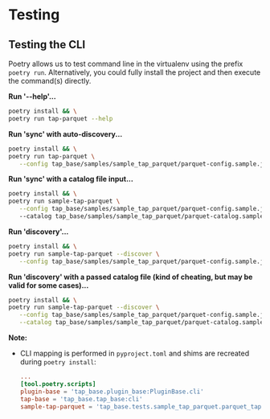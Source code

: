 # Testing

## Testing the CLI

Poetry allows us to test command line in the virtualenv using the prefix `poetry run`. Alternatively, you could fully install the project and then execute the command(s) directly.

**Run '--help'...**

```bash
poetry install && \
poetry run tap-parquet --help
```

**Run 'sync' with auto-discovery...**

```bash
poetry install && \
poetry run tap-parquet \
   --config tap_base/samples/sample_tap_parquet/parquet-config.sample.json
```

**Run 'sync' with a catalog file input...**

```bash
poetry install && \
poetry run sample-tap-parquet \
   --config tap_base/samples/sample_tap_parquet/parquet-config.sample.json
   --catalog tap_base/samples/sample_tap_parquet/parquet-catalog.sample.json
```

**Run 'discovery'...**

```bash
poetry install && \
poetry run sample-tap-parquet --discover \
   --config tap_base/samples/sample_tap_parquet/parquet-config.sample.json
```

**Run 'discovery' with a passed catalog file (kind of cheating, but may be valid for some cases)...**

```bash
poetry install && \
poetry run sample-tap-parquet --discover \
   --config tap_base/samples/sample_tap_parquet/parquet-config.sample.json \
   --catalog tap_base/samples/sample_tap_parquet/parquet-catalog.sample.json
```

**Note:**

- CLI mapping is performed in `pyproject.toml` and shims are recreated during `poetry install`:

    ```toml
    ...
    [tool.poetry.scripts]
    plugin-base = 'tap_base.plugin_base:PluginBase.cli'
    tap-base = 'tap_base.tap_base:cli'
    sample-tap-parquet = 'tap_base.tests.sample_tap_parquet.parquet_tap:cli'
    ```
